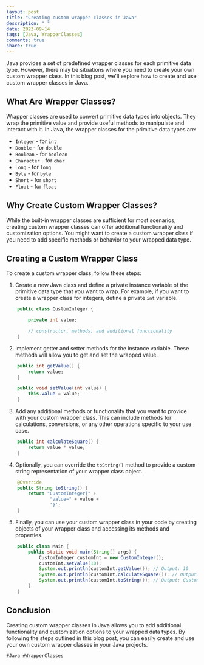 ```yaml
---
layout: post
title: "Creating custom wrapper classes in Java"
description: " "
date: 2023-09-14
tags: [Java, WrapperClasses]
comments: true
share: true
---
```


Java provides a set of predefined wrapper classes for each primitive data type. However, there may be situations where you need to create your own custom wrapper class. In this blog post, we'll explore how to create and use custom wrapper classes in Java.

## What Are Wrapper Classes?

Wrapper classes are used to convert primitive data types into objects. They wrap the primitive value and provide useful methods to manipulate and interact with it. In Java, the wrapper classes for the primitive data types are:

- `Integer` - for `int`
- `Double` - for `double`
- `Boolean` - for `boolean`
- `Character` - for `char`
- `Long` - for `long`
- `Byte` - for `byte`
- `Short` - for `short`
- `Float` - for `float`

## Why Create Custom Wrapper Classes?

While the built-in wrapper classes are sufficient for most scenarios, creating custom wrapper classes can offer additional functionality and customization options. You might want to create a custom wrapper class if you need to add specific methods or behavior to your wrapped data type.

## Creating a Custom Wrapper Class

To create a custom wrapper class, follow these steps:

1. Create a new Java class and define a private instance variable of the primitive data type that you want to wrap. For example, if you want to create a wrapper class for integers, define a private `int` variable.
   
```java
    public class CustomInteger {

        private int value;

        // constructor, methods, and additional functionality
    }
```

2. Implement getter and setter methods for the instance variable. These methods will allow you to get and set the wrapped value.

```java
    public int getValue() {
        return value;
    }

    public void setValue(int value) {
        this.value = value;
    }
```

3. Add any additional methods or functionality that you want to provide with your custom wrapper class. This can include methods for calculations, conversions, or any other operations specific to your use case.

```java
    public int calculateSquare() {
        return value * value;
    }
```

4. Optionally, you can override the `toString()` method to provide a custom string representation of your wrapper class object.

```java
    @Override
    public String toString() {
        return "CustomInteger{" +
                "value=" + value +
                '}';
    }
```

5. Finally, you can use your custom wrapper class in your code by creating objects of your wrapper class and accessing its methods and properties.

```java
    public class Main {
        public static void main(String[] args) {
            CustomInteger customInt = new CustomInteger();
            customInt.setValue(10);
            System.out.println(customInt.getValue()); // Output: 10
            System.out.println(customInt.calculateSquare()); // Output: 100
            System.out.println(customInt.toString()); // Output: CustomInteger{value=10}
        }
    }
```

## Conclusion

Creating custom wrapper classes in Java allows you to add additional functionality and customization options to your wrapped data types. By following the steps outlined in this blog post, you can easily create and use your own custom wrapper classes in your Java projects.

`#Java #WrapperClasses`